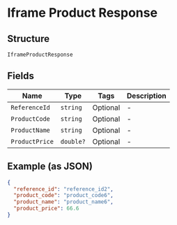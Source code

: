 
# Iframe Product Response

## Structure

`IframeProductResponse`

## Fields

| Name | Type | Tags | Description |
|  --- | --- | --- | --- |
| `ReferenceId` | `string` | Optional | - |
| `ProductCode` | `string` | Optional | - |
| `ProductName` | `string` | Optional | - |
| `ProductPrice` | `double?` | Optional | - |

## Example (as JSON)

```json
{
  "reference_id": "reference_id2",
  "product_code": "product_code6",
  "product_name": "product_name6",
  "product_price": 66.6
}
```

